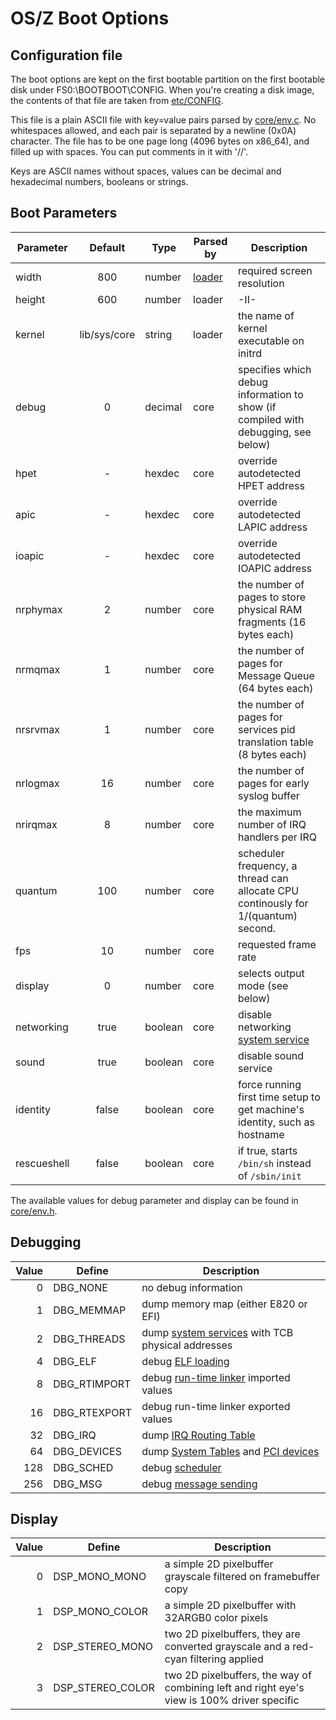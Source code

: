 OS/Z Boot Options
=================

Configuration file
------------------

The boot options are kept on the first bootable partition on the first bootable disk under FS0:\BOOTBOOT\CONFIG. When you're
creating a disk image, the contents of that file are taken from [etc/CONFIG](https://github.com/bztsrc/osz/blob/master/etc/CONFIG).

This file is a plain ASCII file with key=value pairs parsed by [core/env.c](https://github.com/bztsrc/osz/blob/master/src/core/env.c). No whitespaces allowed, and each pair is separated by a newline (0x0A) character.
The file has to be one page long (4096 bytes on x86_64), and filled up with spaces. You can put comments in it with '//'.

Keys are ASCII names without spaces, values can be decimal and hexadecimal numbers, booleans or strings.

Boot Parameters
---------------

| Parameter | Default | Type | Parsed by | Description |
| --------- | :-----: | ---- | --------- | ----------- |
| width     | 800    | number | [loader](https://github.com/bztsrc/osz/blob/master/loader) | required screen resolution |
| height    | 600    | number | loader |  -II-  |
| kernel    | lib/sys/core | string | loader | the name of kernel executable on initrd |
| debug     | 0      | decimal | core | specifies which debug information to show (if compiled with debugging, see below) |
| hpet      | -      | hexdec | core | override autodetected HPET address |
| apic      | -      | hexdec | core | override autodetected LAPIC address |
| ioapic    | -      | hexdec | core | override autodetected IOAPIC address |
| nrphymax  | 2      | number | core | the number of pages to store physical RAM fragments (16 bytes each) |
| nrmqmax   | 1      | number | core | the number of pages for Message Queue (64 bytes each) |
| nrsrvmax  | 1      | number | core | the number of pages for services pid translation table (8 bytes each) |
| nrlogmax  | 16     | number | core | the number of pages for early syslog buffer |
| nrirqmax  | 8      | number | core | the maximum number of IRQ handlers per IRQ |
| quantum   | 100    | number | core | scheduler frequency, a thread can allocate CPU continously for 1/(quantum) second. |
| fps       | 10     | number | core | requested frame rate |
| display   | 0      | number | core | selects output mode (see below) |
| networking | true | boolean | core | disable networking [system service](https://github.com/bztsrc/osz/blob/master/docs/services.md) |
| sound | true | boolean | core | disable sound service |
| identity  | false  | boolean | core | force running first time setup to get machine's identity, such as hostname |
| rescueshell | false | boolean | core | if true, starts `/bin/sh` instead of `/sbin/init` |

The available values for debug parameter and display can be found in [core/env.h](https://github.com/bztsrc/osz/blob/master/src/core/env.h).

Debugging
---------

| Value | Define | Description |
| ----: | ------ | ----------- |
| 0     | DBG_NONE | no debug information |
| 1     | DBG_MEMMAP | dump memory map (either E820 or EFI) |
| 2     | DBG_THREADS | dump [system services](https://github.com/bztsrc/osz/blob/master/docs/services.md) with TCB physical addresses |
| 4     | DBG_ELF | debug [ELF loading](https://github.com/bztsrc/osz/blob/master/src/core/service.c) |
| 8     | DBG_RTIMPORT | debug [run-time linker](https://github.com/bztsrc/osz/blob/master/src/core/service.c) imported values |
| 16    | DBG_RTEXPORT | debug run-time linker exported values |
| 32    | DBG_IRQ | dump [IRQ Routing Table](https://github.com/bztsrc/osz/blob/master/src/core/service.c) |
| 64    | DBG_DEVICES | dump [System Tables](https://github.com/bztsrc/osz/blob/master/src/core/x86_64/acpi.c) and [PCI devices](https://github.com/bztsrc/osz/blob/master/src/core/x86_64/pci.c) |
| 128   | DBG_SCHED | debug [scheduler](https://github.com/bztsrc/osz/blob/master/src/core/sched.c) |
| 256   | DBG_MSG | debug [message sending](https://github.com/bztsrc/osz/blob/master/src/core/msg.c) |

Display
-------

| Value | Define | Description |
| ----: | ------ | ----------- |
| 0     | DSP_MONO_MONO | a simple 2D pixelbuffer grayscale filtered on framebuffer copy |
| 1     | DSP_MONO_COLOR | a simple 2D pixelbuffer with 32ARGB0 color pixels |
| 2     | DSP_STEREO_MONO | two 2D pixelbuffers, they are converted grayscale and a red-cyan filtering applied |
| 3     | DSP_STEREO_COLOR | two 2D pixelbuffers, the way of combining left and right eye's view is 100% driver specific |
